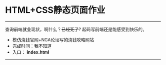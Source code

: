# HTML+CSS静态页面作业
***
查询前端就业现状，啊什么？~~已经死了~~?
起码写前端还是能感受到快乐的。
+ 模仿烧钱官网+NGA论坛写的烧钱攻略网站
+ 完成时间：我不知道
+ 入口： **index.html**
***
